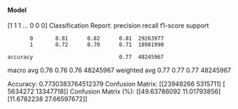 #### Model
[1 1 1 ... 0 0 0]
Classification Report:
              precision    recall  f1-score   support

           0       0.81      0.82      0.81  29263977
           1       0.72      0.70      0.71  18981990

    accuracy                           0.77  48245967
   macro avg       0.76      0.76      0.76  48245967
weighted avg       0.77      0.77      0.77  48245967

Accuracy: 0.7730383764512379
Confusion Matrix:
[[23948266  5315711]
 [ 5634272 13347718]]
Confusion Matrix (%):
[[49.63786092 11.01793856]
 [11.6782238  27.66597672]]
